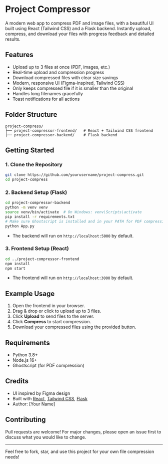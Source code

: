 # Project Compressor

A modern web app to compress PDF and image files, with a beautiful UI built using React (Tailwind CSS) and a Flask backend. Instantly upload, compress, and download your files with progress feedback and detailed results.

## Features

- Upload up to 3 files at once (PDF, images, etc.)
- Real-time upload and compression progress
- Download compressed files with clear size savings
- Modern, responsive UI (Figma-inspired, Tailwind CSS)
- Only keeps compressed file if it is smaller than the original
- Handles long filenames gracefully
- Toast notifications for all actions

## Folder Structure

```
project-compress/
├── project-compressor-frontend/   # React + Tailwind CSS frontend
├── project-compressor-backend/    # Flask backend
```

## Getting Started

### 1. Clone the Repository

```sh
git clone https://github.com/yourusername/project-compress.git
cd project-compress
```

### 2. Backend Setup (Flask)

```sh
cd project-compressor-backend
python -m venv venv
source venv/bin/activate  # On Windows: venv\Scripts\activate
pip install -r requirements.txt
# Make sure Ghostscript is installed and in your PATH for PDF compression
python App.py
```

- The backend will run on `http://localhost:5000` by default.

### 3. Frontend Setup (React)

```sh
cd ../project-compressor-frontend
npm install
npm start
```

- The frontend will run on `http://localhost:3000` by default.

## Example Usage

1. Open the frontend in your browser.
2. Drag & drop or click to upload up to 3 files.
3. Click **Upload** to send files to the server.
4. Click **Compress** to start compression.
5. Download your compressed files using the provided button.

## Requirements

- Python 3.8+
- Node.js 16+
- Ghostscript (for PDF compression)

## Credits

- UI inspired by Figma design
- Built with [React](https://reactjs.org/), [Tailwind CSS](https://tailwindcss.com/), [Flask](https://flask.palletsprojects.com/)
- Author: [Your Name]

## Contributing

Pull requests are welcome! For major changes, please open an issue first to discuss what you would like to change.

---

Feel free to fork, star, and use this project for your own file compression needs!
